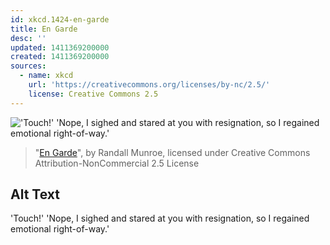 ```yaml
---
id: xkcd.1424-en-garde
title: En Garde
desc: ''
updated: 1411369200000
created: 1411369200000
sources:
  - name: xkcd
    url: 'https://creativecommons.org/licenses/by-nc/2.5/'
    license: Creative Commons 2.5
---
```

!['Touch!' 'Nope, I sighed and stared at you with resignation, so I regained emotional right-of-way.'](https://imgs.xkcd.com/comics/en_garde.png)
> "[En Garde](https://xkcd.com/1424/)", by Randall Munroe, licensed under Creative Commons Attribution-NonCommercial 2.5 License

## Alt Text
'Touch!' 'Nope, I sighed and stared at you with resignation, so I regained emotional right-of-way.'
